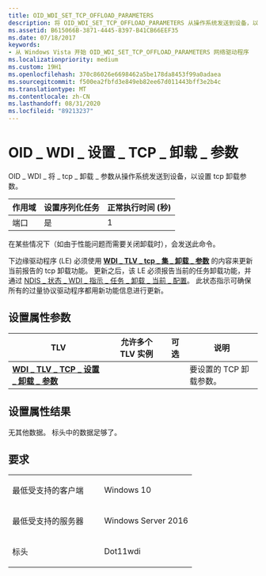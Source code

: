 ```yaml
---
title: OID_WDI_SET_TCP_OFFLOAD_PARAMETERS
description: 将 OID_WDI_SET_TCP_OFFLOAD_PARAMETERS 从操作系统发送到设备，以设置 TCP 卸载参数。
ms.assetid: B615066B-3871-4445-8397-B41CB66EEF35
ms.date: 07/18/2017
keywords:
- 从 Windows Vista 开始 OID_WDI_SET_TCP_OFFLOAD_PARAMETERS 网络驱动程序
ms.localizationpriority: medium
ms.custom: 19H1
ms.openlocfilehash: 370c86026e6698462a5be178da8453f99a0adaea
ms.sourcegitcommit: f500ea2fbfd3e849eb82ee67d011443bff3e2b4c
ms.translationtype: MT
ms.contentlocale: zh-CN
ms.lasthandoff: 08/31/2020
ms.locfileid: "89213237"
---
```

# <a name="oid_wdi_set_tcp_offload_parameters"></a>OID \_ WDI \_ 设置 \_ TCP \_ 卸载 \_ 参数


OID \_ WDI \_ 将 \_ tcp \_ 卸载 \_ 参数从操作系统发送到设备，以设置 tcp 卸载参数。

| 作用域 | 设置序列化任务 | 正常执行时间 (秒)  |
|-------|--------------------------|---------------------------------|
| 端口  | 是                      | 1                               |

 

在某些情况下（如由于性能问题而需要关闭卸载时），会发送此命令。

下边缘驱动程序 (LE) 必须使用 [**WDI \_ TLV \_ tcp \_ 集 \_ 卸载 \_ 参数**](./wdi-tlv-tcp-set-offload-parameters.md) 的内容来更新当前报告的 tcp 卸载功能。 更新之后，该 LE 必须报告当前的任务卸载功能，并通过 [NDIS \_ 状态 \_ WDI \_ 指示 \_ 任务 \_ 卸载 \_ 当前 \_ 配置](ndis-status-wdi-indication-task-offload-current-config.md)。 此状态指示可确保所有的过量协议驱动程序都用新功能信息进行更新。

## <a name="set-property-parameters"></a>设置属性参数


| TLV                                                                                        | 允许多个 TLV 实例 | 可选 | 说明                           |
|--------------------------------------------------------------------------------------------|--------------------------------|----------|---------------------------------------|
| [**WDI \_ TLV \_ TCP \_ 设置 \_ 卸载 \_ 参数**](./wdi-tlv-tcp-set-offload-parameters.md) |                                |          | 要设置的 TCP 卸载参数。 |

 

## <a name="set-property-results"></a>设置属性结果


无其他数据。 标头中的数据足够了。

<a name="requirements"></a>要求
------------

<table>
<colgroup>
<col width="50%" />
<col width="50%" />
</colgroup>
<tbody>
<tr class="odd">
<td><p>最低受支持的客户端</p></td>
<td><p>Windows 10</p></td>
</tr>
<tr class="even">
<td><p>最低受支持的服务器</p></td>
<td><p>Windows Server 2016</p></td>
</tr>
<tr class="odd">
<td><p>标头</p></td>
<td>Dot11wdi</td>
</tr>
</tbody>
</table>

 

